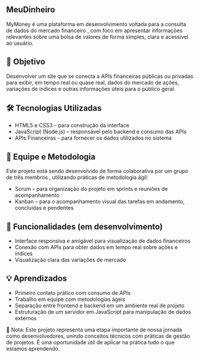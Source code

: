 ## MeuDinheiro
MyMoney é uma plataforma em desenvolvimento voltada para a consulta de dados do mercado financeiro , com foco em apresentar informações relevantes sobre uma bolsa de valores de forma simples, clara e acessível ao usuário.

## 🚀 Objetivo
Desenvolver um site que se conecta a APIs financeiras públicas ou privadas para exibir, em tempo real ou quase real, dados do mercado de ações, variações de índices e outras informações úteis para o público geral.

## 🛠️ Tecnologias Utilizadas
- HTML5 e CSS3 – para construção da interface
- JavaScript (Node.js) – responsável pelo backend e consumo das APIs
- APIs Financeiras – para fornecer os dados utilizados no sistema

## 👥 Equipe e Metodologia
Este projeto está sendo desenvolvido de forma colaborativa por um grupo de três membros , utilizando práticas de metodologia ágil:

- Scrum – para organização do projeto em sprints e reuniões de acompanhamento
- Kanban – para o acompanhamento visual das tarefas em andamento, concluídas e pendentes

## 📌 Funcionalidades (em desenvolvimento)
- Interface responsiva e amigável para visualização de dados financeiros
- Conexão com APIs para obter dados em tempo real sobre ações e índices
- Visualização clara das variações de mercado

## 💡 Aprendizados
- Primeiro contato prático com consumo de APIs
- Trabalho em equipe com metodologias ágeis
- Separação entre frontend e backend em um ambiente real de projeto
- Estruturação de um servidor em JavaScript para manipulação de dados externos

📘 Nota: Este projeto representa uma etapa importante de nossa jornada como desenvolvedores, unindo conceitos técnicos com práticas de gestão de projetos. É uma oportunidade útil de aplicar na prática tudo o que estamos aprendendo.
